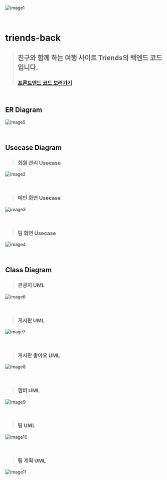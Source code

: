 ![image1](https://github.com/EnjoyTrip-team4/triends-back/assets/82896260/fe1babad-0987-43f4-b49a-97e284d8c113)

</br>

# triends-back

> ## 친구와 함께 하는 여행 사이트 Triends의 백엔드 코드입니다.
> ### [프론트엔드 코드 보러가기](https://github.com/EnjoyTrip-team4/triends-front)

</br>

## ER Diagram
![image5](https://github.com/EnjoyTrip-team4/triends-back/assets/82896260/317ad680-db87-4631-b5de-67d94ff6da6f)

</br>

## Usecase Diagram
> ### 회원 관리 Usecase
![image2](https://github.com/EnjoyTrip-team4/triends-back/assets/82896260/f33950d1-6c96-471b-a238-ac77e82bc8a3)

</br>

> ### 메인 화면 Usecase
![image3](https://github.com/EnjoyTrip-team4/triends-back/assets/82896260/4cf75f82-8f46-4eb9-a9e4-72ceec22ecd9)

</br>

> ### 팀 화면 Usecase
![image4](https://github.com/EnjoyTrip-team4/triends-back/assets/82896260/2ca0a1f1-d7da-4b7d-b39c-d16c5a6befea)

</br>

## Class Diagram
> ### 관광지 UML
![image6](https://github.com/EnjoyTrip-team4/triends-back/assets/82896260/41a6eb57-af93-4d7a-a3ff-16c848f54e09)

</br>

> ### 게시판 UML
![image7](https://github.com/EnjoyTrip-team4/triends-back/assets/82896260/c1622abc-83a4-463e-8cc5-ae04621fb29c)

</br>

> ### 게시판 좋아요 UML
![image8](https://github.com/EnjoyTrip-team4/triends-back/assets/82896260/d0dfb05c-5bc5-4fd9-8b90-9d3e1b235908)

</br>

> ### 멤버 UML
![image9](https://github.com/EnjoyTrip-team4/triends-back/assets/82896260/b47981ba-8e46-473a-9a6b-ec5126dfff8c)

</br>

> ### 팀 UML
![image10](https://github.com/EnjoyTrip-team4/triends-back/assets/82896260/67b89ddb-cd0b-4130-ad82-6032c63905bd)

</br>

> ### 팀 계획 UML

![image11](https://github.com/EnjoyTrip-team4/triends-back/assets/82896260/5a9c8ac0-6a01-4e44-922e-7c1352acd744)

</br>
